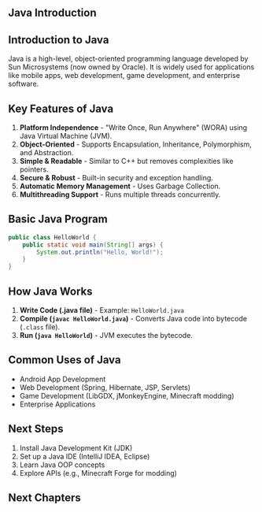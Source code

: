 
##  Java Introduction

## Introduction to Java

Java is a high-level, object-oriented programming language developed by Sun Microsystems (now owned by Oracle). It is widely used for applications like mobile apps, web development, game development, and enterprise software.

## Key Features of Java

1. **Platform Independence** - "Write Once, Run Anywhere" (WORA) using Java Virtual Machine (JVM).
2. **Object-Oriented** - Supports Encapsulation, Inheritance, Polymorphism, and Abstraction.
3. **Simple & Readable** - Similar to C++ but removes complexities like pointers.
4. **Secure & Robust** - Built-in security and exception handling.
5. **Automatic Memory Management** - Uses Garbage Collection.
6. **Multithreading Support** - Runs multiple threads concurrently.

## Basic Java Program

```java
public class HelloWorld {
    public static void main(String[] args) {
        System.out.println("Hello, World!");
    }
}
```

## How Java Works

1. **Write Code (.java file)** - Example: `HelloWorld.java`
2. **Compile (`javac HelloWorld.java`)** - Converts Java code into bytecode (`.class` file).
3. **Run (`java HelloWorld`)** - JVM executes the bytecode.

## Common Uses of Java

- Android App Development
- Web Development (Spring, Hibernate, JSP, Servlets)
- Game Development (LibGDX, jMonkeyEngine, Minecraft modding)
- Enterprise Applications

## Next Steps

1. Install Java Development Kit (JDK)
2. Set up a Java IDE (IntelliJ IDEA, Eclipse)
3. Learn Java OOP concepts
4. Explore APIs (e.g., Minecraft Forge for modding)

## Next Chapters

